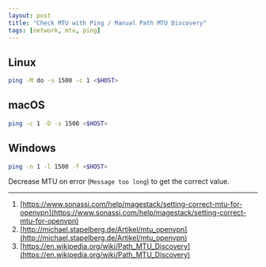 ```yaml
---
layout: post
title: "Check MTU with Ping / Manual Path MTU Discovery"
tags: [network, mtu, ping]
---
```


## Linux
```bash
ping -M do -s 1500 -c 1 <$HOST>
```

## macOS
```bash
ping -c 1 -D -s 1500 <$HOST>
```

## Windows
```bash
ping -n 1 -l 1500 -f <$HOST>
```

Decrease MTU on error (`Message too long`) to get the correct value.

---
1. [https://www.sonassi.com/help/magestack/setting-correct-mtu-for-openvpn](https://www.sonassi.com/help/magestack/setting-correct-mtu-for-openvpn)
2. [http://michael.stapelberg.de/Artikel/mtu_openvpn](http://michael.stapelberg.de/Artikel/mtu_openvpn)
3. [https://en.wikipedia.org/wiki/Path_MTU_Discovery](https://en.wikipedia.org/wiki/Path_MTU_Discovery)

